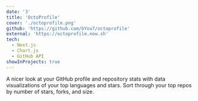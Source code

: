 ```yaml
---
date: '3'
title: 'OctoProfile'
cover: './octoprofile.png'
github: 'https://github.com/bYou7/octoprofile'
external: 'https://octoprofile.now.sh'
tech:
  - Next.js
  - Chart.js
  - GitHub API
showInProjects: true
---
```


A nicer look at your GitHub profile and repository stats with data visualizations of your top languages and stars. Sort through your top repos by number of stars, forks, and size.

